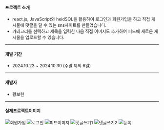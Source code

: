 #### 프로젝트 소개
+ react.js, JavaScript와 heidSQL을 활용하여 로그인과 회원가입을 하고 직접 게시물에 댓글을 달 수 있는 sns사이트를 만들었습니다.
+ 카테고리를 선택하고 제목을 입력한 다음 직접 이미지도 추가하여 피드에 새로운 게시물을 업로드할 수 있습니다.
  
-----------
  
#### 개발 기간
+ 2024.10.23 ~ 2024.10.30 (주말 제외 6일)

------------

#### 개발자
+ 황보현
  
-----------

#### 실제프로젝트이미지

![회원가입](https://github.com/hwangbohyun0219/photo/blob/main/%ED%9A%8C%EC%9B%90%EA%B0%80%EC%9E%85.PNG)
![로그인](https://github.com/hwangbohyun0219/photo/blob/main/%EB%A1%9C%EA%B7%B8%EC%9D%B8.PNG)
![피드이미지](https://github.com/hwangbohyun0219/photo/blob/main/%ED%94%BC%EB%93%9C%EC%9D%B4%EB%AF%B8%EC%A7%80.PNG)
![댓글쓰기1](https://github.com/hwangbohyun0219/photo/blob/main/%EB%8C%93%EA%B8%80%EC%93%B0%EA%B8%B01.PNG)
![댓글쓰기2](https://github.com/hwangbohyun0219/photo/blob/main/%EB%8C%93%EA%B8%80%EC%93%B0%EA%B8%B02.PNG)
![등록](https://github.com/hwangbohyun0219/photo/blob/main/%EB%93%B1%EB%A1%9D1.PNG)

